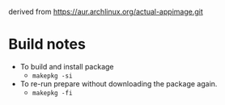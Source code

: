 derived from https://aur.archlinux.org/actual-appimage.git

# Build notes
- To build and install package
    - `makepkg -si`
- To re-run prepare without downloading the package again.
    - `makepkg -fi`
